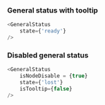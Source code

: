 ### General status  with tooltip
```js
<GeneralStatus
    state={'ready'}
/>
```

### Disabled general status
```js
<GeneralStatus
    isNodeDisable = {true}
    state={'lost'}
    isTooltip={false}
/>
```